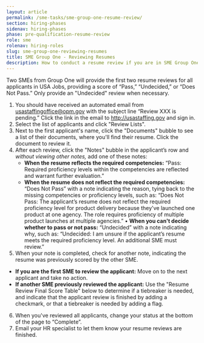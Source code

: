```yaml
---
layout: article
permalink: /sme-tasks/sme-group-one-resume-review/
section: hiring-phases
sidenav: hiring-phases
phase: pre-qualification-resume-review
role: sme
rolenav: hiring-roles
slug: sme-group-one-reviewing-resumes
title: SME Group One - Reviewing Resumes
description: How to conduct a resume review if you are in SME Group One
---
```


Two SMEs from Group One will provide the first two resume reviews for all applicants in USA Jobs, providing a score of “Pass,” “Undecided,” or “Does Not Pass.” Only provide an "Undecided" review when necessary.

1. You should have received an automated email from usastaffingoffice@opm.gov with the subject line “Review XXX is pending.” Click the link in the email to http://usastaffing.gov and sign in.
2. Select the list of applicants and click "Review Lists".
3. Next to the first applicant's name, click the "Documents" bubble to see a list of their documents, where you'll find their resume. Click the document to review it.
4. After each review, click the "Notes" bubble in the applicant’s row and *without viewing other notes,* add one of these notes:
	- **When the resume reflects the required competencies:** “Pass: Required proficiency levels within the competencies are reflected and warrant further evaluation.”
	- **When the resume does not reflect the required competencies:** “Does Not Pass” with a note indicating the reason, tying back to the missing competencies or proficiency levels, such as: “Does Not Pass: The applicant’s resume does not reflect the required proficiency level for product delivery because they've launched one product at one agency. The role requires proficiency of multiple product launches at multiple agencies.”
	•	**When you can't decide whether to pass or not pass:** “Undecided” with a note indicating why, such as: “Undecided: I am unsure if the applicant’s resume meets the required proficiency level. An additional SME must review.”
5. When your note is completed, check for another note, indicating the resume was previously scored by the other SME.
  - **If you are the first SME to review the applicant:** Move on to the next applicant and take no action.
  - **If another SME previously reviewed the applicant:** Use the "Resume Review Final Score Table" below to determine if a tiebreaker is needed, and indicate that the applicant review is finished by adding a checkmark, or that a tiebreaker is needed by adding a flag.
6. When you've reviewed all applicants, change your status at the bottom of the page to “Complete”.
7. Email your HR specialist to let them know your resume reviews are finished.
